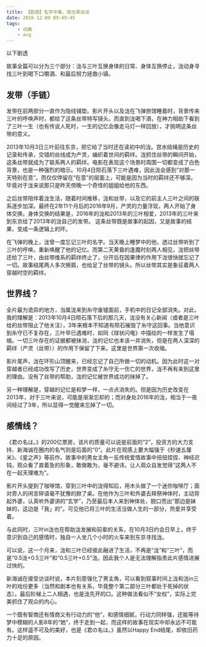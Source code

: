 ```yaml
---
title: 【剧透】名学中毒，我也来谈谈
date: 2016-12-09 09:49:45
tags: 
    - 动画
    - acg
---
```

以下剧透
<!--more-->

故事全篇可以分为三个部分：泷与三叶互换身体的日常、身体互换停止，泷动身寻找三叶到喝下口嚼酒、和最后努力拯救小镇。

## 发带（手链）

发带在前两部分一直作为隐线铺垫。影片开头以及泷在飞弹旅馆睡着时，背景传来三叶的呼唤声时，都给了这条丝带特写镜头。而直到泷喝下酒，在神力相助下看到了三叶一生（也有传说人死时，一生的记忆会像走马灯一样回放），才挑明这条丝带的意义。

2013年10月3日三叶前往东京，把它给了当时还在读初中的泷。宫水结绳是历史的记录和传承，交错的丝线成为产灵，编织着世间的羁绊。泷抓住丝带的瞬间开始，这条丝带就成为了联系两人的羁绊。电影在表现这个场景时周围一切都变成了白色背景，也是一种强烈的暗示。10月4日陨石落下三叶遇难，因此泷会感到“对那一天特别在意”。而仅仅停留在“在意”的层面上，可能是因为当时的羁绊还不够深。毕竟对于泷来说那只是昨天傍晚一个奇怪的姐姐给他的东西。

之后丝带陪伴着泷生活，随着时间推移，泷和丝带，以及它的前主人三叶之间的联系逐步加深。最终在2年11个月后的2016年9月，产灵的力量浮现，两人开始了身体交换。身体交换的结果是，2016年的泷和2013年的三叶相爱，2013年的三叶来到东京给了2013年的泷自己的发带。
这条丝带既是故事的起因，又是故事的结果，变成一条逻辑上的环。

在飞弹的晚上，泷曾一度忘记三叶的名字。当天晚上睡梦中的他，透过丝带听到了三叶的呼唤，重新唤醒了他的记忆。而第二天黄昏的逢魔时刻两人相见，泷把丝带还给了三叶，由丝带维系的羁绊终止了，分开后在因果律的作用下泷很快就忘记了一切。故事结尾两人多次擦肩，也给足了丝带的镜头。所以丝带其实是象征着两人穿越时空的羁绊。

## 世界线？

全片最为诡异的地方，当属泷来到糸守废墟面前，手机中的日记全部消失。对此，我的理解是：2013年10月4日陨石落下后的那几天，泷没有关心新闻（或者是三叶给的丝带阻止了他关注），3年来根本不知道有陨石摧毁了糸守这回事。当他意识到糸守已不复存在，三叶早已遇难时，如同《球状闪电》中描绘的一样发生了塌缩。一切三叶存在的证据都被抹消，泷的记忆也本该一并消失，但是在两人深深的羁绊（产灵（丝带））的作用下保留了下来。这里是世界第一次收缩。

影片尾声，泷在环形山顶醒来，已经忘记了自己所做一切的动机。因为此时这一对穿越者已经成功改写了历史，世界变成了糸守无一伤亡的世界，泷不再有来到这里的理由。没有了丝带的帮助，泷的记忆被世界成功的抹掉了。

另一种理解是，穿越的记忆是和梦一样，一点点消失的。但是因为历史改变在2013年，对于三叶来说，可能是渐渐忘却的；而对身处2016年的泷，相当于一夜间经过了3年，所以显得一觉醒来忘掉了一切。

## 感情线？

《君の名は。》的200亿票房，该片的质量可以说是前面的“2”，投资方的大力支持、新海诚在圈内的名气则是后面的“0”。此片在观感上要大幅强于《秒速五厘米》、《星之声》等前作。故事中的男女主角一反传统爱情故事中扭扭捏捏、神经迟钝，观众看了直着急的形象，敢做敢为，毫不避讳，让人观众自发觉得“这两人不在一起天理难为”。

影片开头提到了咖啡馆，穿到三叶中的泷得知后，用木头做了一个迷你咖啡厅；面对旁人的闲言碎语毫不犹豫的掀了桌。在他作为三叶和外婆去拜祭神体时，主动背起外婆，认真听外婆讲的“玄学”，乃至最后本人来到神体处，脱口而出“那边是妹妹的，这边是「我」的”。可见他已将三叶的生活当做人生的一部分，热爱并享受着。

与此同时，三叶in泷也在帮助泷发展和前辈的关系，在10月3日约会日早上，终于意识到自己的感情时，独自一人坐几个小时的火车来到东京寻找泷。

可以说，这一个月来，泷和三叶已经彼此融进了生活，不再是“泷”和“三叶”，而是“0.5泷+0.5三叶”和“0.5三叶+0.5”泷。因此我个人是无法理解指责此片感情进展过快的。

新海诚在接受访谈时说，本片刻意强化了男主角，可以看到叙事时间上泷和泷in三叶的戏份更多（当然和剧本也有关系，毕竟整个第二部分三叶都处于死掉的状态）。最后阶梯上二人相遇，也是泷先开的口。这种做法看似不“女权”，实际上完美抓住了观众的内心。

一个既有智商还有情商又有行动力的“他”，和感情细腻，行动力同样强，还能等待梦中模糊的人影8年的“她”，终于走到一起，而这样的故事在现实中却永远不可能有。这样遥不可及的美好，也是《君の名は。》虽然以Happy End结尾，却依旧药力十足的原因。